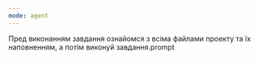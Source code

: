 ```yaml
---
mode: agent
---
```

Пред виконанням завдання ознайомся з всіма файлами проекту та їх наповненням, а потім виконуй завдання.prompt